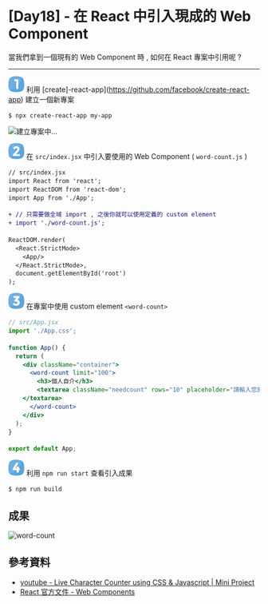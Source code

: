 # [Day18] - 在 React 中引入現成的 Web Component

當我們拿到一個現有的 Web Component 時 , 如何在 React 專案中引用呢 ?

----

![one](https://raw.githubusercontent.com/andrew781026/ithome_ironman_2021/master/day-06/number-icon/one.png) 利用 [create]-react-app](https://github.com/facebook/create-react-app) 建立一個新專案 

```shell script
$ npx create-react-app my-app
```

![建立專案中...](https://camo.githubusercontent.com/b275c108e1c9e2d1c732a66ca1e0b6ecb1ae260824fb5d6ca4c4e46ee85d1ca0/68747470733a2f2f63646e2e6a7364656c6976722e6e65742f67682f66616365626f6f6b2f6372656174652d72656163742d61707040323762343261633765666130313866323534313135336162333064363331383066356661333965302f73637265656e636173742e737667)

![two](https://raw.githubusercontent.com/andrew781026/ithome_ironman_2021/master/day-06/number-icon/two.png) 在 `src/index.jsx` 中引入要使用的 Web Component ( `word-count.js` )

```diff
// src/index.jsx
import React from 'react';
import ReactDOM from 'react-dom';
import App from './App';

+ // 只需要做全域 import , 之後你就可以使用定義的 custom element  
+ import './word-count.js';

ReactDOM.render(
  <React.StrictMode>
    <App/>
  </React.StrictMode>,
  document.getElementById('root')
);
```

![three](https://raw.githubusercontent.com/andrew781026/ithome_ironman_2021/master/day-06/number-icon/three.png) 在專案中使用 custom element `<word-count>`

```jsx
// src/App.jsx
import './App.css';

function App() {
  return (
    <div className="container">
      <word-count limit="100">
        <h3>個人自介</h3>
        <textarea className="needcount" rows="10" placeholder="請輸入您的個人描述...">
    </textarea>
      </word-count>
    </div>
  );
}

export default App;
```

![four](https://raw.githubusercontent.com/andrew781026/ithome_ironman_2021/master/day-06/number-icon/four.png) 利用 `npm run start` 查看引入成果

```shell script
$ npm run build
```

## 成果

![word-count](https://i.imgur.com/SHKqvKV.gif)


## 參考資料 

- [youtube - Live Character Counter using CSS & Javascript | Mini Project](https://www.youtube.com/watch?v=uMxvRVfqyc8)
- [React 官方文件 - Web Components](https://zh-hant.reactjs.org/docs/web-components.html)
